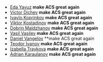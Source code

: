 - [Eda Yavuz](https://github.com/Eddayavuz) **make ACS great again**
- [Victor Dichev](https://github.com/VvdichevV) **make ACS great again**
- [Ivaylo Koprinkov](https://github.com/Azrenium) **make ACS great again**
- [Viktor Kostadinov](https://github.com/Viktor2025) **make ACS great again**
- [Dobrin Maldzhanov](https://github.com/maldzhanovd) **make ACS great again**
- [Vasil Vasilev](https://github.com/vasilv06) **make ACS great again**
- [Daniel Vangelov](https://github.com/kokoKeremidata) **make ACS great again
- [Teodor Ivanov](https://github.com/RedPlum420) **make ACS great again**
- [Izabella Traykova](https://github.com/izabellatraykova) **make ACS great again**
- [Adrian Karaulanov](https://github.com/AdrianKaraulanov26) **make ACS great again**

